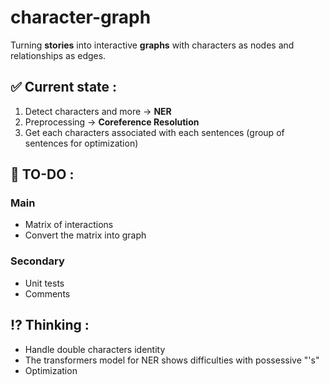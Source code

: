 # character-graph

Turning **stories** into interactive **graphs** with characters as nodes and relationships as edges.

## ✅ Current state :
1. Detect characters and more -> **NER**
2. Preprocessing -> **Coreference Resolution**
3. Get each characters associated with each sentences (group of sentences for optimization)

## 🎯 TO-DO :
### Main
- Matrix of interactions
- Convert the matrix into graph

### Secondary
- Unit tests
- Comments

## ⁉️ Thinking :
- Handle double characters identity
- The transformers model for NER shows difficulties with possessive "'s"
- Optimization